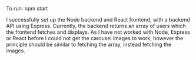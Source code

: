 To run: npm start

I successfully set up the Node backend and React frontend, with a backend API using Express. 
Currently, the backend returns an array of users which the frontend fetches and displays. 
As I have not worked with Node, Express or React before I could not get the carousel images to work, however 
the principle should be similar to fetching the array, instead fetching the images.
